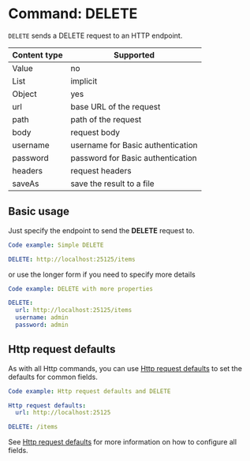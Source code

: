 # Command: DELETE

`DELETE` sends a DELETE request to an HTTP endpoint.

| Content type | Supported                         |
|--------------|-----------------------------------|
| Value        | no                                |
| List         | implicit                          |
| Object       | yes                               |
| url          | base URL of the request           |
| path         | path of the request               |
| body         | request body                      |
| username     | username for Basic authentication |
| password     | password for Basic authentication |
| headers      | request headers                   |
| saveAs       | save the result to a file         |

## Basic usage

Just specify the endpoint to send the **DELETE** request to.

```yaml cli
Code example: Simple DELETE

DELETE: http://localhost:25125/items
```

or use the longer form if you need to specify more details

```yaml cli
Code example: DELETE with more properties

DELETE:
  url: http://localhost:25125/items
  username: admin
  password: admin
```

## Http request defaults

As with all Http commands, you can use [Http request defaults](Http%20request%20defaults.md) to set the defaults for
common fields.

```yaml cli
Code example: Http request defaults and DELETE

Http request defaults:
  url: http://localhost:25125

DELETE: /items
```

See [Http request defaults](Http%20request%20defaults.md) for more information on how to configure all fields.

